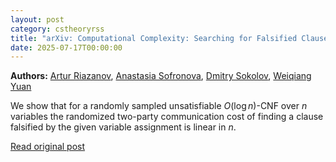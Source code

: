 ```yaml
---
layout: post
category: cstheoryrss
title: "arXiv: Computational Complexity: Searching for Falsified Clause in Random log n-CNFs is Hard for"
date: 2025-07-17T00:00:00
---
```


**Authors:** [Artur Riazanov](https://dblp.uni-trier.de/search?q=Artur+Riazanov), [Anastasia Sofronova](https://dblp.uni-trier.de/search?q=Anastasia+Sofronova), [Dmitry Sokolov](https://dblp.uni-trier.de/search?q=Dmitry+Sokolov), [Weiqiang Yuan](https://dblp.uni-trier.de/search?q=Weiqiang+Yuan)

We show that for a randomly sampled unsatisfiable $O(\log n)$-CNF over $n$
variables the randomized two-party communication cost of finding a clause
falsified by the given variable assignment is linear in $n$.

[Read original post](http://arxiv.org/abs/2507.12124v1)
